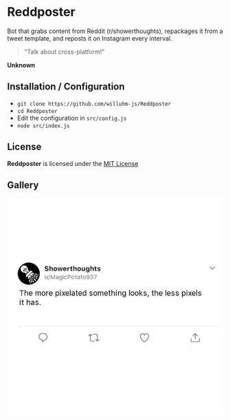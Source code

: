 # Reddposter
Bot that grabs content from Reddit (r/showerthoughts), repackages it from a tweet template, and reposts it on Instagram every interval.


> "Talk about cross-platform!"

**Unknown**

## Installation / Configuration
- `git clone https://github.com/willuhm-js/Reddposter`
- `cd Reddposter`
- Edit the configuration in `src/config.js`
- `node src/index.js`

## License
**Reddposter** is licensed under the [MIT License](https://github.com/willuhm-js/Reddposter/blob/master/LICENSE)

## Gallery
![Tweet Example](images/IMG_3309.JPG)
